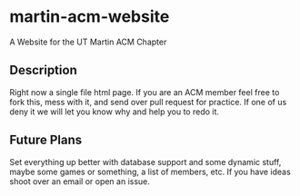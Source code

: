 # martin-acm-website
A Website for the UT Martin ACM Chapter

## Description
Right now a single file html page.  If you are an ACM
member feel free to fork this, mess with it, and send over 
pull request for practice.  If one of us deny it we will let 
you know why and help you to redo it.  

## Future Plans
Set everything up better with database support and some dynamic
stuff, maybe some games or something, a list of members, etc.  If 
you have ideas shoot over an email or open an issue.

